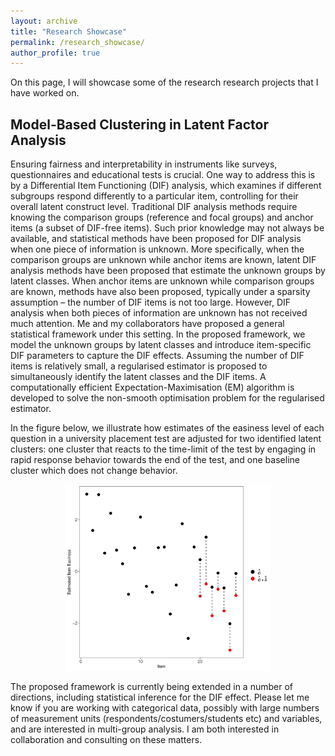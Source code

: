 ```yaml
---
layout: archive
title: "Research Showcase"
permalink: /research_showcase/
author_profile: true
---
```


On this page, I will showcase some of the research research projects that I have worked on.


## Model-Based Clustering in Latent Factor Analysis
Ensuring fairness and interpretability in instruments like surveys, questionnaires and educational tests is crucial. One way to address this is by a Differential Item Functioning (DIF) analysis, which examines if different subgroups respond differently to a particular item, controlling for their overall latent construct level. Traditional DIF analysis methods require knowing the comparison groups (reference and focal groups) and anchor items (a subset of DIF-free items). Such prior knowledge may not always be available, and statistical methods have been proposed for DIF analysis when one piece of information is unknown. More specifically, when the comparison groups are unknown while anchor items are known, latent DIF analysis methods have been proposed that estimate the unknown groups by latent classes. When anchor items are unknown while comparison groups are known, methods have also been proposed, typically under a sparsity assumption – the number of DIF items is not too large. However, DIF analysis when both pieces of information are unknown has not received much attention. Me and my collaborators have proposed a general statistical framework under this setting. In the proposed framework, we model the unknown groups by latent classes and introduce item-specific DIF parameters to capture the DIF effects. Assuming the number of DIF items is relatively small, a regularised estimator is proposed to simultaneously identify the latent classes and the DIF items. A computationally efficient Expectation-Maximisation (EM) algorithm is developed to solve the non-smooth optimisation problem for the regularised estimator. 

In the figure below, we illustrate how estimates of the easiness level of each question in a university placement test are adjusted for two identified latent clusters: one cluster that reacts to the time-limit of the test by engaging in rapid response behavior towards the end of the test, and one baseline cluster which does not change behavior.

<div style="text-align: center;">
    <img src="/images/Param_estimates.png" alt="Figure Description" style="width:65%;">
</div>

The proposed framework is currently being extended in a number of directions, including statistical inference for the DIF effect. Please let me know if you are working with categorical data, possibly with large numbers of measurement units (respondents/costumers/students etc) and variables, and are interested in multi-group analysis. I am both interested in collaboration and consulting on these matters.


